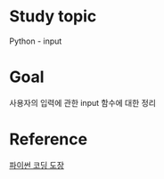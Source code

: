 # Study topic
  
Python - input  
  
# Goal
  
사용자의 입력에 관한 input 함수에 대한 정리  
  
# Reference
  
<a href = "https://dojang.io/course/view.php?id=7">파이썬 코딩 도장</a>
